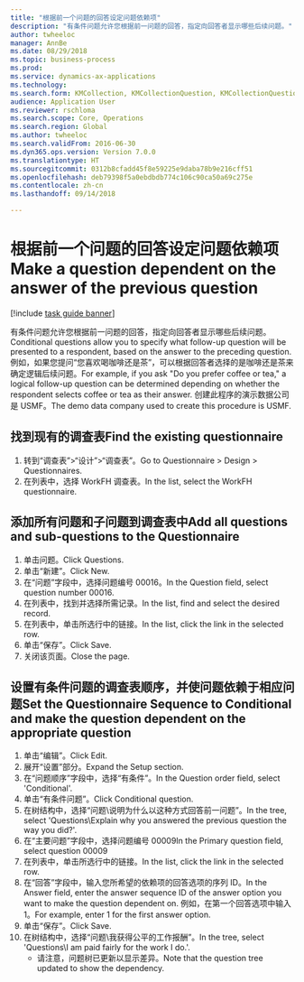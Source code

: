```yaml
--- 
title: "根据前一个问题的回答设定问题依赖项"
description: "有条件问题允许您根据前一问题的回答，指定向回答者显示哪些后续问题。"
author: twheeloc
manager: AnnBe
ms.date: 08/29/2018
ms.topic: business-process
ms.prod: 
ms.service: dynamics-ax-applications
ms.technology: 
ms.search.form: KMCollection, KMCollectionQuestion, KMCollectionQuestionTree
audience: Application User
ms.reviewer: rschloma
ms.search.scope: Core, Operations
ms.search.region: Global
ms.author: twheeloc
ms.search.validFrom: 2016-06-30
ms.dyn365.ops.version: Version 7.0.0
ms.translationtype: HT
ms.sourcegitcommit: 0312b8cfadd45f8e59225e9daba78b9e216cff51
ms.openlocfilehash: deb79398f5a0ebdbdb774c106c90ca50a69c275e
ms.contentlocale: zh-cn
ms.lasthandoff: 09/14/2018

---
```

# <a name="make-a-question-dependent-on-the-answer-of-the-previous-question"></a><span data-ttu-id="aea26-103">根据前一个问题的回答设定问题依赖项</span><span class="sxs-lookup"><span data-stu-id="aea26-103">Make a question dependent on the answer of the previous question</span></span>

[!include [task guide banner](../../includes/task-guide-banner.md)]

<span data-ttu-id="aea26-104">有条件问题允许您根据前一问题的回答，指定向回答者显示哪些后续问题。</span><span class="sxs-lookup"><span data-stu-id="aea26-104">Conditional questions allow you to specify what follow-up question will be presented to a respondent, based on the answer to the preceding question.</span></span> <span data-ttu-id="aea26-105">例如，如果您提问“您喜欢喝咖啡还是茶”，可以根据回答者选择的是咖啡还是茶来确定逻辑后续问题。</span><span class="sxs-lookup"><span data-stu-id="aea26-105">For example, if you ask "Do you prefer coffee or tea," a logical follow-up question can be determined depending on whether the respondent selects coffee or tea as their answer.</span></span> <span data-ttu-id="aea26-106">创建此程序的演示数据公司是 USMF。</span><span class="sxs-lookup"><span data-stu-id="aea26-106">The demo data company used to create this procedure is USMF.</span></span>


## <a name="find-the-existing-questionnaire"></a><span data-ttu-id="aea26-107">找到现有的调查表</span><span class="sxs-lookup"><span data-stu-id="aea26-107">Find the existing questionnaire</span></span>
1. <span data-ttu-id="aea26-108">转到“调查表”>“设计”>“调查表”。</span><span class="sxs-lookup"><span data-stu-id="aea26-108">Go to Questionnaire > Design > Questionnaires.</span></span>
2. <span data-ttu-id="aea26-109">在列表中，选择 WorkFH 调查表。</span><span class="sxs-lookup"><span data-stu-id="aea26-109">In the list, select the WorkFH questionnaire.</span></span>

## <a name="add-all-questions-and-sub-questions-to-the-questionnaire"></a><span data-ttu-id="aea26-110">添加所有问题和子问题到调查表中</span><span class="sxs-lookup"><span data-stu-id="aea26-110">Add all questions and sub-questions to the Questionnaire</span></span>
1. <span data-ttu-id="aea26-111">单击问题。</span><span class="sxs-lookup"><span data-stu-id="aea26-111">Click Questions.</span></span>
2. <span data-ttu-id="aea26-112">单击“新建”。</span><span class="sxs-lookup"><span data-stu-id="aea26-112">Click New.</span></span>
3. <span data-ttu-id="aea26-113">在“问题”字段中，选择问题编号 00016。</span><span class="sxs-lookup"><span data-stu-id="aea26-113">In the Question field, select question number 00016.</span></span>
4. <span data-ttu-id="aea26-114">在列表中，找到并选择所需记录。</span><span class="sxs-lookup"><span data-stu-id="aea26-114">In the list, find and select the desired record.</span></span>
5. <span data-ttu-id="aea26-115">在列表中，单击所选行中的链接。</span><span class="sxs-lookup"><span data-stu-id="aea26-115">In the list, click the link in the selected row.</span></span>
6. <span data-ttu-id="aea26-116">单击“保存”。</span><span class="sxs-lookup"><span data-stu-id="aea26-116">Click Save.</span></span>
7. <span data-ttu-id="aea26-117">关闭该页面。</span><span class="sxs-lookup"><span data-stu-id="aea26-117">Close the page.</span></span>

## <a name="set-the-questionnaire-sequence-to-conditional-and-make-the-question-dependent-on-the-appropriate-question"></a><span data-ttu-id="aea26-118">设置有条件问题的调查表顺序，并使问题依赖于相应问题</span><span class="sxs-lookup"><span data-stu-id="aea26-118">Set the Questionnaire Sequence to Conditional and make the question dependent on the appropriate question</span></span>
1. <span data-ttu-id="aea26-119">单击“编辑”。</span><span class="sxs-lookup"><span data-stu-id="aea26-119">Click Edit.</span></span>
2. <span data-ttu-id="aea26-120">展开“设置”部分。</span><span class="sxs-lookup"><span data-stu-id="aea26-120">Expand the Setup section.</span></span>
3. <span data-ttu-id="aea26-121">在“问题顺序”字段中，选择“有条件”。</span><span class="sxs-lookup"><span data-stu-id="aea26-121">In the Question order field, select 'Conditional'.</span></span>
4. <span data-ttu-id="aea26-122">单击“有条件问题”。</span><span class="sxs-lookup"><span data-stu-id="aea26-122">Click Conditional question.</span></span>
5. <span data-ttu-id="aea26-123">在树结构中，选择“问题\说明为什么以这种方式回答前一问题”。</span><span class="sxs-lookup"><span data-stu-id="aea26-123">In the tree, select 'Questions\Explain why you answered the previous question the way you did?'.</span></span>
6. <span data-ttu-id="aea26-124">在“主要问题”字段中，选择问题编号 00009</span><span class="sxs-lookup"><span data-stu-id="aea26-124">In the Primary question field, select question 00009</span></span>
7. <span data-ttu-id="aea26-125">在列表中，单击所选行中的链接。</span><span class="sxs-lookup"><span data-stu-id="aea26-125">In the list, click the link in the selected row.</span></span>
8. <span data-ttu-id="aea26-126">在“回答”字段中，输入您所希望的依赖项的回答选项的序列 ID。</span><span class="sxs-lookup"><span data-stu-id="aea26-126">In the Answer field, enter the answer sequence ID of the answer option you want to make the question dependent on.</span></span> <span data-ttu-id="aea26-127">例如，在第一个回答选项中输入 1。</span><span class="sxs-lookup"><span data-stu-id="aea26-127">For example, enter 1 for the first answer option.</span></span>
9. <span data-ttu-id="aea26-128">单击“保存”。</span><span class="sxs-lookup"><span data-stu-id="aea26-128">Click Save.</span></span>
10. <span data-ttu-id="aea26-129">在树结构中，选择“问题\我获得公平的工作报酬”。</span><span class="sxs-lookup"><span data-stu-id="aea26-129">In the tree, select 'Questions\I am paid fairly for the work I do.'.</span></span>
    * <span data-ttu-id="aea26-130">请注意，问题树已更新以显示差异。</span><span class="sxs-lookup"><span data-stu-id="aea26-130">Note that the question tree updated to show the dependency.</span></span>  


